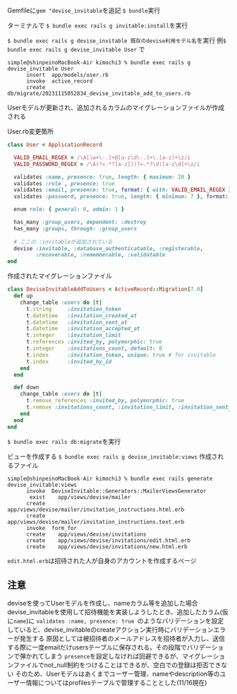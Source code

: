 Gemfileに`gem "devise_invitable`を追記 `$ bundle`実行

ターミナルで
`$ bundle exec rails g invitable:install`を実行

`$ bundle exec rails g devise_invitable 既存のdevise利用モデル名`を実行
例`$ bundle exec rails g devise_invitable User`
で
```
simple@shinpeinoMacBook-Air kimochi3 % bundle exec rails g devise_invitable User
      insert  app/models/user.rb
      invoke  active_record
      create    db/migrate/20231115052834_devise_invitable_add_to_users.rb
```
Userモデルが更新され、追加されるカラムのマイグレーションファイルが作成される

User.rb変更箇所
```ruby
class User < ApplicationRecord

  VALID_EMAIL_REGEX = /\A[\w+\-.]+@[a-z\d\-.]+\.[a-z]+\z/i
  VALID_PASSWORD_REGEX = /\A(?=.*?[a-z])(?=.*?\d)[a-z\d]+\z/i

  validates :name, presence: true, length: { maximum: 20 }
  validates :role , presence: true
  validates :email, presence: true, format: { with: VALID_EMAIL_REGEX }
  validates :password, presence: true, length: { minimum: 7 }, format: { with:VALID_PASSWORD_REGEX }

  enum role: { general: 0, admin: 1 }

  has_many :group_users, dependent: :destroy
  has_many :groups, through: :group_users
  
  # ここの :invitableが追加されている
  devise :invitable, :database_authenticatable, :registerable,
         :recoverable, :rememberable, :validatable
end
```

作成されたマイグレーションファイル
```ruby
class DeviseInvitableAddToUsers < ActiveRecord::Migration[7.0]
  def up
    change_table :users do |t|
      t.string     :invitation_token
      t.datetime   :invitation_created_at
      t.datetime   :invitation_sent_at
      t.datetime   :invitation_accepted_at
      t.integer    :invitation_limit
      t.references :invited_by, polymorphic: true
      t.integer    :invitations_count, default: 0
      t.index      :invitation_token, unique: true # for invitable
      t.index      :invited_by_id
    end
  end

  def down
    change_table :users do |t|
      t.remove_references :invited_by, polymorphic: true
      t.remove :invitations_count, :invitation_limit, :invitation_sent_at, :invitation_accepted_at, :invitation_token, :invitation_created_at
    end
  end
end
```

`$ bundle exec rails db:migrate`を実行

ビューを作成する
`$ bundle exec rails g devise_invitable:views`
作成されるファイル
```
simple@shinpeinoMacBook-Air kimochi3 % bundle exec rails generate devise_invitable:views
      invoke  DeviseInvitable::Generators::MailerViewsGenerator
       exist    app/views/devise/mailer
      create    app/views/devise/mailer/invitation_instructions.html.erb
      create    app/views/devise/mailer/invitation_instructions.text.erb
      invoke  form_for
      create    app/views/devise/invitations
      create    app/views/devise/invitations/edit.html.erb
      create    app/views/devise/invitations/new.html.erb
```
`edit.html.erb`は招待された人が自身のアカウントを作成するページ

## 注意
deviseを使ってUserモデルを作成し、nameカラム等を追加した場合
devise_invitableを使用して招待機能を実装しようしたとき、追加したカラム(仮に`name`)に
`validates :name, presence: true `のようなバリデーションを設定していると、devise_invitableのcreateアクション実行時にバリデーションエラーが発生する
原因としては被招待者のメールアドレスを招待者が入力し、送信する際に一度emailだけusersテーブルに保存される。その段階でバリデーションで弾かれてしまう
`presence`を設定しなければ回避できるが、マイグレーションファイルでnot_null制約をつけることはできるが、空白での登録は拒否できない
そのため、Userモデルはあくまでユーザー管理、nameやdescription等のユーザー情報についてはprofilesテーブルで管理することとした(11/16現在)